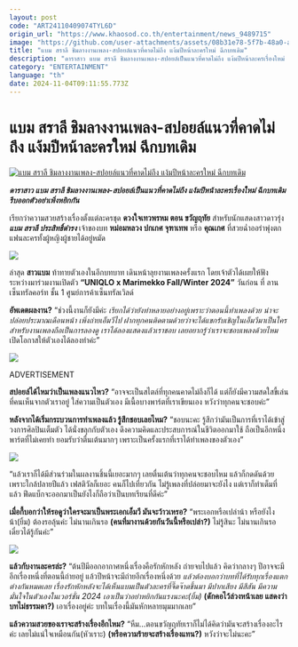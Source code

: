 ```yaml
---
layout: post
code: "ART24110409074TYL6D"
origin_url: "https://www.khaosod.co.th/entertainment/news_9489715"
image: "https://github.com/user-attachments/assets/08b31e78-5f7b-48a0-a087-355ab39a5ef6"
title: "แบม สราลี ชิมลางงานเพลง-สปอยล์แนวที่คาดไม่ถึง แง้มปีหน้าละครใหม่ ฉีกบทเดิม"
description: "ดาราสาว แบม สราลี ชิมลางงานเพลง-สปอยล์เป็นแนวที่คาดไม่ถึง แง้มปีหน้าละครเรื่องใหม่ ฉีกบทเดิม รีบออกตัวอย่าเพิ่งหยิกกัน"
category: "ENTERTAINMENT"
language: "th"
date: 2024-11-04T09:11:55.773Z
---
```


# แบม สราลี ชิมลางงานเพลง-สปอยล์แนวที่คาดไม่ถึง แง้มปีหน้าละครใหม่ ฉีกบทเดิม

[![แบม สราลี ชิมลางงานเพลง-สปอยล์แนวที่คาดไม่ถึง แง้มปีหน้าละครใหม่ ฉีกบทเดิม](https://www.khaosod.co.th/wpapp/uploads/2024/11/bammmm111.jpg "แบม สราลี ชิมลางงานเพลง-สปอยล์แนวที่คาดไม่ถึง แง้มปีหน้าละครใหม่ ฉีกบทเดิม")](https://www.khaosod.co.th/wpapp/uploads/2024/11/bammmm111.jpg)

_**ดาราสาว แบม สราลี ชิมลางงานเพลง-สปอยล์เป็นแนวที่คาดไม่ถึง แง้มปีหน้าละครเรื่องใหม่ ฉีกบทเดิม รีบออกตัวอย่าเพิ่งหยิกกัน**_

เรียกว่าความสวยสร้างเรื่องตั้งแต่ละครชุด **ดวงใจเทวพรหม ตอน ขวัญฤทัย** สำหรับนักแสดงสาวดาวรุ่ง _**แบม สราลี ประสิทธิ์ดำรง**_ เจ้าของบท **หม่อมหลวง ปกเกศ จุฑาเทพ** หรือ **คุณเกศ** ที่สวยฉ่ำออร่าพุ่งตกแฟนละครทั้งผู้หญิงผู้ชายได้อยู่หมัด

[![](https://www.khaosod.co.th/wpapp/uploads/2024/11/4444444444444444.jpg)](https://www.khaosod.co.th/wpapp/uploads/2024/11/4444444444444444.jpg)

ล่าสุด **สาวแบม** ท้าทายตัวเองในอีกบทบาท เดินหน้าลุยงานเพลงครั้งแรก โดยเจ้าตัวได้เผยให้ฟังระหว่างมาร่วมงานเปิดตัว **“UNIQLO x Marimekko Fall/Winter 2024”** วันก่อน ที่ ลานเซ็นทรัลคอร์ท ชั้น 1 ศูนย์การค้าเซ็นทรัลเวิลด์

**อัพเดตผลงาน?** “ช่วงนี้งานก็ยังมีค่ะ _เรียกได้ว่ายังทำหลายอย่างอยู่เพราะว่าตอนนี้ทำเพลงด้วย น่าจะปล่อยประมาณเดือนหน้า เพิ่งถ่ายเอ็มวีไป ฝากทุกคนติดตามด้วยว่าจะได้แขกรับเชิญในเอ็มวีมาเป็นใคร สำหรับงานเพลงถือเป็นการลองดู เราได้ลองแสดงแล้วเราชอบ เลยอยากรู้ว่าเราจะชอบเพลงด้วยไหม_ เปิดโอกาสให้ตัวเองได้ลองทำค่ะ”

[![](https://www.khaosod.co.th/wpapp/uploads/2024/11/111111111111-3.jpg)](https://www.khaosod.co.th/wpapp/uploads/2024/11/111111111111-3.jpg)

ADVERTISEMENT

**สปอยล์ได้ไหมว่าเป็นเพลงแนวไหว?** “อาจจะเป็นสไตล์ที่ทุกคนคาดไม่ถึงก็ได้ แต่ก็ยังมีความสดใสขี้เล่นที่คนเห็นจากตัวเราอยู่ ใส่ความเป็นตัวเอง มีเนื้อบางพาร์ตที่เราเขียนเอง หวังว่าทุกคนจะชอบค่ะ”

**หลังจากได้เริ่มกระบวนการทำเพลงแล้ว รู้สึกชอบเลยไหม?** “ชอบนะคะ รู้สึกว่ามันเป็นการที่เราได้เข้าสู่วงการศิลปินเต็มตัว ได้นั่งขลุกกับตัวเอง ดึงความคิดและประสบการณ์ในชีวิตออกมาใช้ ถือเป็นอีกหนึ่งพาร์ตที่ไม่เคยทำ ยอมรับว่าตื่นเต้นมากๆ เพราะเป็นครั้งแรกที่เราได้ทำเพลงของตัวเอง”

[![](https://www.khaosod.co.th/wpapp/uploads/2024/11/222222222222222.jpg)](https://www.khaosod.co.th/wpapp/uploads/2024/11/222222222222222.jpg)

“แล้วเราก็ได้มีส่วนร่วมในผลงานชิ้นนี้เยอะมากๆ เลยตื่นเต้นว่าทุกคนจะชอบไหม แล้วก็กดดันด้วยเพราะใกล้ปลายปีแล้ว เฟสติวัลก็เยอะ คนก็ไปเที่ยวกัน ไม่รู้เพลงที่ปล่อยมาจะยังไง แต่เราก็ทำเต็มที่แล้ว ฟีดแบ็กจะออกมาเป็นยังไงก็ถือว่าเป็นบทเรียนที่ดีค่ะ”

**เมื่อกี้บอกว่าให้รอดูว่าใครจะมาเป็นพระเอกเอ็มวี มันจะว้าวเหรอ?** “พระเอกหรือเปล่าน้า หรือยังไงน้า(ยิ้ม) ต้องรอลุ้นค่ะ ไม่นานเกินรอ **(คนที่มางานด้วยกันวันนี้หรือเปล่า?)** ไม่รู้สินะ ไม่นานเกินรอเดี๋ยวได้รู้กันค่ะ”

[![](https://www.khaosod.co.th/wpapp/uploads/2024/11/333333333333-2.jpg)](https://www.khaosod.co.th/wpapp/uploads/2024/11/333333333333-2.jpg)

**แล้วกับงานละครล่ะ?** “ต้นปีมีออกอากาศหนึ่งเรื่องคือรักหักหลัง ถ่ายจบไปแล้ว คิดว่ากลางๆ ปีอาจจะมีอีกเรื่องหนึ่งที่ตอนนี้ถ่ายอยู่ แล้วปีหน้าจะมีถ่ายอีกเรื่องหนึ่งด้วย _แล้วต้องบอกว่าบทที่ได้รับทุกเรื่องแตกต่างกันหมดเลย เรื่องรักหักหลังจะได้เห็นแบมเป็นตัวละครที่จี๊ดจ๊าดขึ้นมา มีปากเสียง มีสีสัน มีความมั่นใจในตัวเองในเวอร์ชั่น 2024 เอาเป็นว่าอย่าหยิกกันแรงนะคะ(ยิ้ม)_ **(ดักคอไว้ล่วงหน้าเลย แสดงว่าบทไม่ธรรมดา?)** เอาเรื่องอยู่ค่ะ บทในเรื่องนี้มันหักหลายมุมมากเลย”

**แล้วความสวยของเราจะสร้างเรื่องอีกไหม?** “หืม…ตอนขวัญฤทัยเราก็ไม่ได้คิดว่ามันจะสร้างเรื่องอะไรค่ะ เลยไม่แน่ใจเหมือนกัน(หัวเราะ) **(หรือความร้ายจะสร้างเรื่องแทน?)** หวังว่าจะไม่นะคะ”